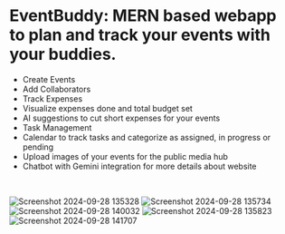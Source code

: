 <h1>EventBuddy: MERN based webapp to plan and track your events with your buddies.</h1>
<ul>
  <li>Create Events</li>
  <li>Add Collaborators</li>
  <li>Track Expenses</li>
  <li>Visualize expenses done and total budget set</li>
  <li>AI suggestions to cut short expenses for your events</li>
  <li>Task Management</li>
  <li>Calendar to track tasks and categorize as assigned, in progress or pending</li>
  <li>Upload images of your events for the public media hub</li>
  <li>Chatbot with Gemini integration for more details about website</li>
</ul>
<br>

![Screenshot 2024-09-28 135328](https://github.com/user-attachments/assets/0dae0229-6d8d-40a5-b8d6-161d544dfdf2)
![Screenshot 2024-09-28 135734](https://github.com/user-attachments/assets/def87b65-2bf9-4fa3-a903-7fa1fc52015e)
![Screenshot 2024-09-28 140032](https://github.com/user-attachments/assets/aefdb7cf-e6cc-4a6e-9aa4-aec3ddceb65e)
![Screenshot 2024-09-28 135823](https://github.com/user-attachments/assets/91ca9988-0e5b-444e-a28f-7bd80be324ff)
![Screenshot 2024-09-28 141707](https://github.com/user-attachments/assets/3cf58d6a-dbc6-443e-9100-728ccdbed6b4)
